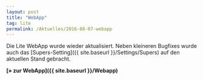 ```yaml
---
layout: post
title: "WebApp"
tag: lite
permalink: /Aktuelles/2016-08-07-webapp
---
```


Die Lite WebApp wurde wieder aktualisiert. Neben kleineren Bugfixes wurde auch das [Supers-Setting]({{ site.baseurl }}/Settings/Supers) auf den aktuellen Stand gebracht.

**[&raquo; zur WebApp]({{ site.baseurl }}/Webapp)**



